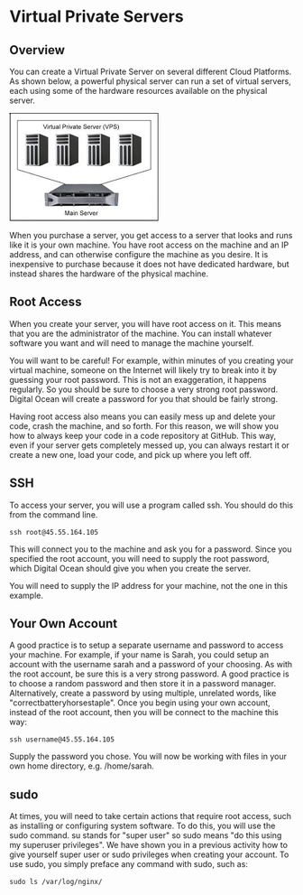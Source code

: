 # Virtual Private Servers

## Overview

You can create a Virtual Private Server on several different Cloud Platforms. 
As shown below, a powerful physical server can run a set of virtual servers, 
each using some of the hardware resources available on the physical server. 

![](images/vps.jpeg)

When you purchase a server, you get access to a server that looks and runs like it is your own machine. 
You have root access on the machine and an IP address, and can otherwise configure the machine as you desire. 
It is inexpensive to purchase because it does not have dedicated hardware, but instead shares the hardware of the physical machine.

## Root Access
When you create your server, you will have root access on it. This means that you are the administrator of the machine. You can install whatever software you want and will need to manage the machine yourself.

You will want to be careful! For example, within minutes of you creating your virtual machine, someone on the Internet will likely try to break into it by guessing your root password. This is not an exaggeration, it happens regularly. So you should be sure to choose a very strong root password. Digital Ocean will create a password for you that should be fairly strong.

Having root access also means you can easily mess up and delete your code, crash the machine, and so forth. For this reason, we will show you how to always keep  your code in a code repository at GitHub. This way, even if your server gets completely messed up, you can always restart it or create a new one, load your code, and pick up where you left off.

## SSH
To access your server, you will use a program called ssh. You should do this from the command line.

```
ssh root@45.55.164.105
```

This will connect you to the machine and ask you for a password. Since you specified the root account, you will need to supply the root password, which Digital Ocean should give you when you create the server.

You will need to supply the IP address for your machine, not the one in this example.

 

## Your Own Account
A good practice is to setup a separate username and password to access your machine. For example, if your name is Sarah, you could setup an account with the username sarah and a password of your choosing. As with the root account, be sure this is a very strong password. A good practice is to choose a random password and then store it in a password manager. Alternatively, create a password by using multiple, unrelated words, like "correctbatteryhorsestaple". Once you begin using your own account, instead of the root account, then you will be connect to the machine this way:

```
ssh username@45.55.164.105
```

Supply the password you chose. You will now be working with files in your own home directory, e.g. /home/sarah.

## sudo

At times, you will need to take certain actions that require root access, such as installing or configuring system software. To do this, you will use the sudo command. su stands for "super user" so sudo means "do this using my superuser privileges". We have shown you in a previous activity how to give yourself super user or sudo privileges when creating your account. To use sudo, you simply preface any command with sudo, such as:

```
sudo ls /var/log/nginx/
```
